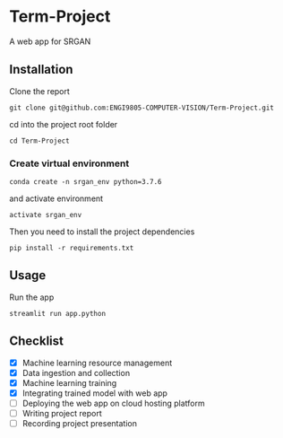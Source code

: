 # Term-Project
A web app for SRGAN

## Installation

Clone the report

```
git clone git@github.com:ENGI9805-COMPUTER-VISION/Term-Project.git
```

cd into the project root folder
```
cd Term-Project
```

### Create virtual environment

```
conda create -n srgan_env python=3.7.6
```

and activate environment

```
activate srgan_env
```

Then you need to install the project dependencies

```
pip install -r requirements.txt
```

## Usage

Run the app
```
streamlit run app.python
```

## Checklist

- [x] Machine learning resource management
- [x] Data ingestion and collection
- [x] Machine learning training
- [x] Integrating trained model with web app
- [ ] Deploying the web app on cloud hosting platform
- [ ] Writing project report
- [ ] Recording project presentation
